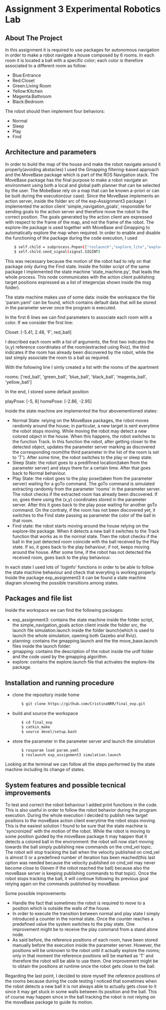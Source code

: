# Assignment 3 Experimental Robotics Lab

## About The Project

In this assignment it is required to use packages for autonomous navigation in order to make a robot navigate a house composed by 6 rooms. In each room it is located a ball with a specific color; each color is therefore associated to a different room as follow:

* Blue:Entrance
* Red:Closet
* Green:Living Room
* Yellow:Kitchen
* Magenta:Bathroom
* Black:Bedroom

The robot should then implement four behaviors:

* Normal 
* Sleep
* Play 
* Find

## Architecture and parameters

In order to build the map of the house and make the robot navigate around it properly(avoiding abstacles) I used the Gmapping filtering-based approach and the MoveBase package which is part of the ROS Navigation stack. The MoveBase package has the final purpose to make a robot navigate an environment using both a local and global path planner that can be selected by the user. The MobeBase rely on a map that can be known a-priori or can be built during the execution(our case). 
Since the MoveBase implements an action server, inside the folder src of the exp-Assignment3 package I implemented the action client 'simple_navigation_goals', responsible for sending goals to the action server and therefore move the robot to the correct position. The goals generated by the action client are expressed with respect to the frame of the map, and not the frame of the robot. 
The explore-lite package is used together with MoveBase and Gmapping to automatically explore the map when required. In order to enable and disable the functioning of the package during the code execution, I used
  ```sh
      $ self.child = subprocess.Popen(["roslaunch","explore_lite","explore.launch"])
      $	self.child.send_signal(signal.SIGINT)
  ```
This was necessary because the motion of the robot had to rely on that package only during the Find state.
Inside the folder script of the same package I implemented the state machine 'state_machine.py', that leads the whole process. This node communicates with the action client publishing target positions expressed as a list of integers(as shown inside the msg folder).  

The state machine makes use of some data: inside the workspace the file 'param.yaml' can be found, which contains default data that will be stored in the parameter server once the program is executed.

 In the first 6 lines we can find parameters to associate each room with a color. If we consider the first line:

Closet: [-5.41, 2.48, 'F', red_ball]

I described each room with a list of arguments, the first two indicates the (x,y) reference coordinates of the room(extracted using Rviz), the third indicates if the room has already been discovered by the robot, while the last simply associate the room to a ball as required.

With the following line I simly created a list with the rooms of the apartment 

rooms: ['red_ball', 'green_ball', 'blue_ball', 'black_ball', 'magenta_ball', 'yellow_ball']

In the end, I stored some default position

playPose: [-5, 8]
homePose: [-2.86, -2.95]



Inside the state machine are implemented the four abovementioned states:

* Normal State: relying on the MoveBase packages, the robot moves randomly around the house; in particular, a new target is sent everytime the robot stops moving. While moving the robot may detect a new colored object in the house. When this happens, the robot switches to the function Track. In this function the robot, after getting closer to the detected object, updates the parameter server marking as discovered the corresponding room(the third parameter in the list of the room is set to 'T'). After some time, the robot switches to the play or sleep state. 
* Sleep State: the robot goes to a predifined location(taken from the parameter server) and stays there for a certain time. After that goes back to Normal behaviour.
* Play State: the robot goes to the play pose(taken from the parameter server) waiting for a goTo command. The goTo command is simulated extracting randomly from the parameter 'rooms' in the parameter server. The robot checks if the extracted room has already been discovered. If so, goes there using the (x,y) coordinates stored in the parameter server. After this it goes back to the play pose waiting for another goTo command. On the contraty, if the room has not been discovered yet, it switches to the Find state passing as parameter the color of the ball in that room.
* Find state: the robot starts moving around the house relying on the explore-lite package. When it detects a new ball it switches to the Track function that works as in the normal state. Then the robot checks if the ball in the just detected room coincide with the ball received by the Play state. If so, it goes back to the play behaviour; if not, keeps moving around the house. After some time, if the robot has not detected the received room, goes back to the play behaviour.

In each state I used lots of 'loginfo' functions in order to be able to follow the state machine behaviour and check that everyting is working properly.
Inside the package exp_assignment3 it can be found a state machine diagram showing the possible transitions among states.

## Packages and file list
Inside the workspace we can find the following packages:
* exp_assignment3: contains the state machine inside the folder script, the simple_navigation_goals action client inside the folder src, the launch file simulation.launch inside the folder launch(which is used to launch the whole simulation, opening both Gazebo and Rviz).
* planning: contains the gmapping.launch and the the move_base.launch files inside the launch folder.
* gmapping: contains the description of the robot inside the urdf folder and the code used by the gmapping algorithm.
* explore: contains the explore.launch file that activates the explore-lite package.

## Installation and running procedure
* clone the repository inside home
  ```sh
      $ git clone https://github.com/CristinaNRR/final_exp.git
  ```
* build and source the workspace
  ```sh
      $ cd final_exp
      $ catkin_make
      $ source devel/setup.bash
  ```
* store the parameter in the parameter server and launch the simulation
  ```sh
      $ rosparam load param.yaml
      $ roslaunch exp_assignment3 simulation.launch 
  ```

Looking at the terminal we can follow all the steps performed by the state machine including its change of states.

## System features and possible tecnical improvements

To test and correct the robot behaviour I added print functions in the code. This is also useful in order to follow the robot behavior during the program execution.
During the whole execution I decided to publish new target positions to the moveBase action client everytime the robot stops moving. This is the easiest solution I found to be sure that the state machine is 'syncronized' with the motion of the robot. 
While the robot is moving to some position guided by the moveBase package it may happen that it detects a colored ball in the environment: the robot will now start moving towards the ball simply publishing new commands on the cmd_vel topic. The robot will stop tracking the ball when the velocity published on cmd_vel is almost 0 or a predefined number of iteration has been reached(this last option was needed because the velocity published on cmd_vel may never become close to 0(even if the robot reached the ball) because also the moveBase server is keeping publishing commands to that topic). Once the robot stops tracking the ball, it will continue following its previous goal relying again on the commands published by moveBase.

Some possible improvements:
* Handle the fact that sometimes the robot is required to move to a position which is outside the walls of the house.
* In order to execute the transition between normal and play state I simply introduced a counter in the normal state. Once the counter reaches a predefined value the system switches to the play state. One improvement might be to receive the play command from a stand alone node.
* As said before, the reference positions of each room, have been stored manually before the execution inside the parameter server. However, the positions will be unknown to the robot until it actually explore the rooms; only in that moment the reference positions will be marked as 'T' and therefore the robot will be able to use them. 
One improvement might be to obtain the positions at runtime once the robot gets close to the ball.

Regarding the last point, I decided to store myself the reference positions of the rooms because during the code testing I noticed that sometimes when the robot detects a new ball it is not always able to actually gets close to it since it may get stuck in some walls between its position and the ball. This of course may happen since in the ball tracking the robot is not relying on the moveBase package to guide its motion. 


